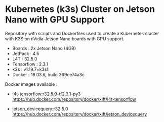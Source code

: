 # Kubernetes (k3s) Cluster on Jetson Nano with GPU Support

Repository with scripts and Dockerfiles used to create a Kubernetes cluster with K3S on nVidia Jetson Nano boards with GPU support.

- Boards : 2x Jetson Nano (4GB)
- JetPack : 4.5
- L4T : 32.5.0
- Tensorflow : 2.3.1
- k3s : v1.19.7+k3s1
- Docker : 19.03.6, build 369ce74a3c

Docker images available :

- l4t-tensorflow:r32.5.0-tf2.3.1-py3
https://hub.docker.com/repository/docker/xift/l4t-tensorflow

- jetson_devicequery:r32.5.0
https://hub.docker.com/repository/docker/xift/jetson_devicequery

